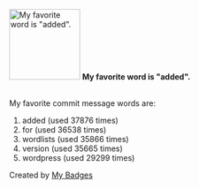 <img src="https://github.com/my-badges/my-badges/blob/master/src/all-badges/favorite-word/favorite-word.png?raw=true" alt="My favorite word is &quot;added&quot;." title="My favorite word is &quot;added&quot;." width="128">
<strong>My favorite word is &quot;added&quot;.</strong>
<br><br>

My favorite commit message words are:

1. added (used 37876 times)
2. for (used 36538 times)
3. wordlists (used 35866 times)
4. version (used 35665 times)
5. wordpress (used 29299 times)


Created by <a href="https://github.com/my-badges/my-badges">My Badges</a>